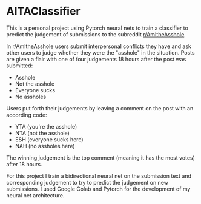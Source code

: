 # AITAClassifier

This is a personal project using Pytorch neural nets to train a classifier to
predict the judgement of submissions to the subreddit 
[r/AmItheAsshole](https://www.reddit.com/r/AmItheAsshole/).

In r/AmItheAsshole users submit interpersonal conflicts they have and ask other
users to judge whether they were the "asshole" in the situation. Posts are given
a flair with one of four judgements 18 hours after the post was submitted:

* Asshole
* Not the asshole
* Everyone sucks
* No assholes

Users put forth their judgements by leaving a comment on the post with an 
according code: 

* YTA (you're the asshole)
* NTA (not the asshole)
* ESH (everyone sucks here)
* NAH (no assholes here)

The winning  judgement is the top comment (meaning it has the most votes) after 
18 hours.

For this project I train a bidirectional neural net on the submission text and
corresponding judgement to try to predict the judgement on new submissions. I 
used Google Colab and Pytorch for the development of my neural net architecture.
